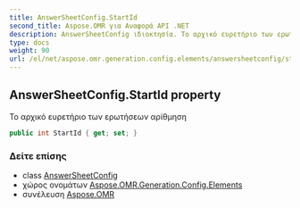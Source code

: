 ```yaml
---
title: AnswerSheetConfig.StartId
second_title: Aspose.OMR για Αναφορά API .NET
description: AnswerSheetConfig ιδιοκτησία. Το αρχικό ευρετήριο των ερωτήσεων αρίθμηση
type: docs
weight: 90
url: /el/net/aspose.omr.generation.config.elements/answersheetconfig/startid/
---
```

## AnswerSheetConfig.StartId property

Το αρχικό ευρετήριο των ερωτήσεων αρίθμηση

```csharp
public int StartId { get; set; }
```

### Δείτε επίσης

* class [AnswerSheetConfig](../)
* χώρος ονομάτων [Aspose.OMR.Generation.Config.Elements](../../answersheetconfig/)
* συνέλευση [Aspose.OMR](../../../)


